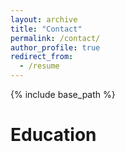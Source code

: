 ```yaml
---
layout: archive
title: "Contact"
permalink: /contact/
author_profile: true
redirect_from:
  - /resume
---
```


{% include base_path %}

Education
======
